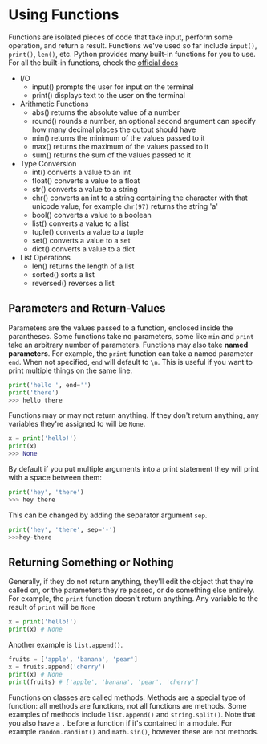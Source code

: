 
# Using Functions

Functions are isolated pieces of code that take input, perform some operation, and return a result. Functions we've used so far include `input()`, `print()`, `len()`, etc. Python provides many built-in functions for you to use. For all the built-in functions, check the [official docs](https://docs.python.org/3/library/functions.html)


- I/O
    - input() prompts the user for input on the terminal
    - print() displays text to the user on the terminal
- Arithmetic Functions
    - abs() returns the absolute value of a number
    - round() rounds a number, an optional second argument can specify how many decimal places the output should have
    - min() returns the minimum of the values passed to it
    - max() returns the maximum of the values passed to it
    - sum() returns the sum of the values passed to it
- Type Conversion
    - int() converts a value to an int
    - float() converts a value to a float
    - str() converts a value to a string
    - chr() converts an int to a string containing the character with that unicode value, for example `chr(97)` returns the string 'a'
    - bool() converts a value to a boolean
    - list() converts a value to a list
    - tuple() converts a value to a tuple
    - set() converts a value to a set
    - dict() converts a value to a dict
- List Operations
    - len() returns the length of a list
    - sorted() sorts a list
    - reversed() reverses a list

## Parameters and Return-Values

Parameters are the values passed to a function, enclosed inside the parantheses. Some functions take no parameters, some like `min` and `print` take an arbitrary number of parameters. Functions may also take **named parameters**. For example, the `print` function can take a named parameter `end`. When not specified, `end` will default to `\n`. This is useful if you want to print multiple things on the same line.

```python
print('hello ', end='')
print('there')
>>> hello there
```

Functions may or may not return anything. If they don't return anything, any variables they're assigned to will be `None`.

```python
x = print('hello!')
print(x)
>>> None
```
By default if you put multiple arguments into a print statement they will print with a space between them:

```python
print('hey', 'there')
>>> hey there
```
This can be changed by adding the separator argument `sep`.
```python
print('hey', 'there', sep='-')
>>>hey-there
```



## Returning Something or Nothing

Generally, if they do not return anything, they'll edit the object that they're called on, or the parameters they're passed, or do something else entirely. For example, the `print` function doesn't return anything. Any variable to the result of `print` will be `None`


```python
x = print('hello!')
print(x) # None
```

Another example is `list.append()`.

```python
fruits = ['apple', 'banana', 'pear']
x = fruits.append('cherry')
print(x) # None
print(fruits) # ['apple', 'banana', 'pear', 'cherry']
```

Functions on classes are called methods. Methods are a special type of function: all methods are functions, not all functions are methods. Some examples of methods include `list.append()` and `string.split()`. Note that you also have a `.` before a function if it's contained in a module. For example `random.randint()` and `math.sin()`, however these are not methods.
